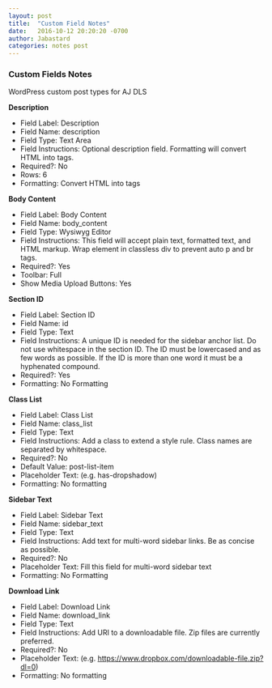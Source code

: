 ```yaml
---
layout: post
title:  "Custom Field Notes"
date:   2016-10-12 20:20:20 -0700
author: Jabastard
categories: notes post
---
```


### Custom Fields Notes

WordPress custom post types for AJ DLS

**Description**  
* Field Label: Description  
* Field Name: description  
* Field Type: Text Area  
* Field Instructions: Optional description field. Formatting will convert HTML into tags.  
* Required?: No  
* Rows: 6  
* Formatting: Convert HTML into tags  

**Body Content**  
* Field Label: Body Content  
* Field Name: body_content  
* Field Type: Wysiwyg Editor  
* Field Instructions: This field will accept plain text, formatted text, and HTML markup. Wrap element in classless div to prevent auto p and br tags.  
* Required?: Yes  
* Toolbar: Full  
* Show Media Upload Buttons: Yes  

**Section ID**  
* Field Label: Section ID  
* Field Name: id  
* Field Type: Text  
* Field Instructions: A unique ID is needed for the sidebar anchor list. Do not use whitespace   in the section ID. The ID must be lowercased and as few words as possible. If the ID is more than one word it must be a hyphenated compound.  
* Required?: Yes  
* Formatting: No Formatting  

**Class List**  
* Field Label: Class List  
* Field Name: class_list  
* Field Type: Text  
* Field Instructions: Add a class to extend a style rule. Class names are separated by   whitespace.  
* Required?: No  
* Default Value: post-list-item  
* Placeholder Text: (e.g. has-dropshadow)  
* Formatting: No formatting  

**Sidebar Text**  
* Field Label: Sidebar Text  
* Field Name: sidebar_text  
* Field Type: Text  
* Field Instructions: Add text for multi-word sidebar links. Be as concise as possible.  
* Required?: No  
* Placeholder Text: Fill this field for multi-word sidebar text  
* Formatting: No Formatting  

**Download Link**  
* Field Label: Download Link  
* Field Name: download_link  
* Field Type: Text  
* Field Instructions: Add URI to a downloadable file. Zip files are currently preferred.  
* Required?: No  
* Placeholder Text: (e.g. https://www.dropbox.com/downloadable-file.zip?dl=0)  
* Formatting: No formatting  
